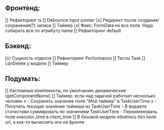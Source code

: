 Фронтенд:
---------
[] Рефакторинг ts
[] Debounce input pointer
[x] Редирект после создания/сохранения(?) записи
[] Таймер 
[x] Фикс: FormData не все поля. Надо собирать все по атрибуту name
[]  Рефакторинг default

Бэкенд:
---------
[x] Сущность отделов
[] Рефакторинг Performance
[] Тесты Task
[] canDelete у модели
[] Таймер

Подумать:
---------
[] Кастомные компоненты, по умолчанию динамические (getComponentName)
[] Таймер: если над задачей работает несколько человек
    x - Сохранять значение поля "Мой таймер" в TaskUserTime
    x - Получать текущее значение таймера из TaskUserTime
    - В виджете статистики суммировать по значениям TaskUserTime
    - Переименовать поле executor_time в client_time
[] В базовой модели обойтись без поля url, а как-то вычислять его на фронте